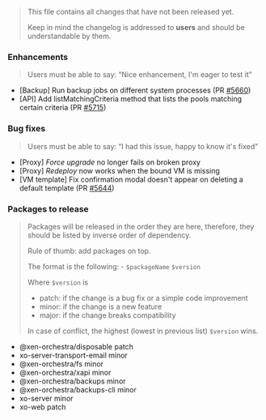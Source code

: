 > This file contains all changes that have not been released yet.
>
> Keep in mind the changelog is addressed to **users** and should be
> understandable by them.

### Enhancements

> Users must be able to say: “Nice enhancement, I'm eager to test it”

- [Backup] Run backup jobs on different system processes (PR [#5660](https://github.com/vatesfr/xen-orchestra/pull/5660))
- [API] Add listMatchingCriteria method that lists the pools matching certain criteria (PR [#5715](https://github.com/vatesfr/xen-orchestra/pull/5715))

### Bug fixes

> Users must be able to say: “I had this issue, happy to know it's fixed”

- [Proxy] _Force upgrade_ no longer fails on broken proxy
- [Proxy] _Redeploy_ now works when the bound VM is missing
- [VM template] Fix confirmation modal doesn't appear on deleting a default template (PR [#5644](https://github.com/vatesfr/xen-orchestra/pull/5644))

### Packages to release

> Packages will be released in the order they are here, therefore, they should
> be listed by inverse order of dependency.
>
> Rule of thumb: add packages on top.
>
> The format is the following: - `$packageName` `$version`
>
> Where `$version` is
>
> - patch: if the change is a bug fix or a simple code improvement
> - minor: if the change is a new feature
> - major: if the change breaks compatibility
>
> In case of conflict, the highest (lowest in previous list) `$version` wins.

- @xen-orchestra/disposable patch
- xo-server-transport-email minor
- @xen-orchestra/fs minor
- @xen-orchestra/xapi minor
- @xen-orchestra/backups minor
- @xen-orchestra/backups-cli minor
- xo-server minor
- xo-web patch
